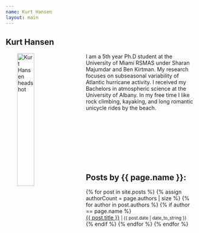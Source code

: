 ```yaml
---
name: Kurt Hansen
layout: main
---
```


<article class="article-page">
  <div class="page-content">
    <h2>Kurt Hansen</h2>
    <p><img src="{{ site.url }}/assets/img/Hansen_headshot.jpg" alt="Kurt Hansen headshot" width="30%" align="left" hspace="30">I am a 5th year Ph.D student at the University of Miami RSMAS under Sharan Majumdar and Ben Kirtman. My research focuses on subseasonal variability of Atlantic hurricane activity. I received my Bachelors in atmospheric science at the University of Albany. In my free time I like rock climbing, kayaking, and long romantic unicycle rides by the beach. </p>
    <a href="https://twitter.com/all4hurricanes1" target="_blank"><i class="fa fa-twitter" aria-hidden="true"></i></a><br><br><br><br><br><br><br>
    <h2>Posts by {{ page.name }}:</h2>
    <ul>
    {% for post in site.posts %}
      {% assign authorCount = page.authors | size %}
      {% for author in post.authors %}
        {% if author == page.name %}
          <div class="tag-list">
            <span><a href="{{ site.baseurl }}{{ post.url }}">{{ post.title }}</a></span>
            <small><span>| {{ post.date | date_to_string }}</span></small>
          </div>
        {% endif %}
      {% endfor %}
    {% endfor %}
    </ul>
  </div> <!-- End Page Content -->
</article> <!-- End Article Page -->
